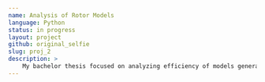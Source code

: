 ```yaml
---
name: Analysis of Rotor Models
language: Python
status: in progress
layout: project
github: original_selfie
slug: proj_2
description: >
    My bachelor thesis focused on analyzing efficiency of models generated from Rotor project.
---
```

